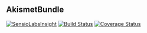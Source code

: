 AkismetBundle
-------------
[![SensioLabsInsight](https://insight.sensiolabs.com/projects/243552ac-5d33-4e9c-b05a-186fc6f507ea/mini.png)](https://insight.sensiolabs.com/projects/243552ac-5d33-4e9c-b05a-186fc6f507ea)
[![Build Status](https://travis-ci.org/OpenClassrooms/AkismetBundle.svg)](https://travis-ci.org/OpenClassrooms/AkismetBundle)
[![Coverage Status](https://coveralls.io/repos/OpenClassrooms/AkismetBundle/badge.svg?branch=master)](https://coveralls.io/r/OpenClassrooms/AkismetBundle?branch=master)
